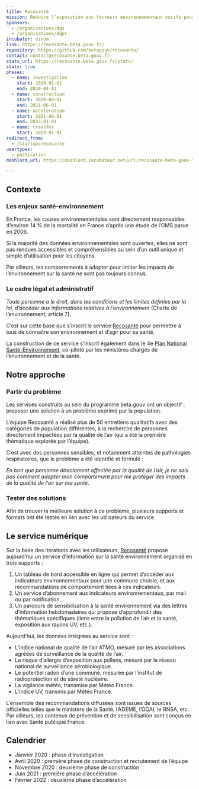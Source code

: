 ```yaml
---
title: Recosanté
mission: Réduire l’exposition aux facteurs environnementaux nocifs pour la santé
sponsors:
  - /organisations/dgs
  - /organisations/dgpr
incubator: dinum
link: https://recosante.beta.gouv.fr/
repository: https://github.com/betagouv/recosante/
contact: contact@recosante.beta.gouv.fr
stats_url: https://recosante.beta.gouv.fr/stats/
stats: true
phases:
  - name: investigation
    start: 2020-01-01
    end: 2020-04-01
  - name: construction
    start: 2020-04-01
    end: 2021-06-01
  - name: acceleration
    start: 2021-06-01
    end: 2023-01-01
  - name: transfer
    start: 2023-01-01
redirect_from:
  - /startups/ecosante
usertypes:
  - particulier
dashlord_url: https://dashlord.incubateur.net/url/recosante-beta-gouv-fr/

---
```



## Contexte

### Les enjeux santé-environnement

En France, les causes environnementales sont directement responsables d’environ 14 % de la mortalité en France d’après une étude de l’OMS parue en 2006.

Si la majorité des données environnementales sont ouvertes, elles ne sont pas rendues accessibles et compréhensibles au sein d’un outil unique et simple d’utilisation pour les citoyens.

Par ailleurs, les comportements à adopter pour limiter les impacts de l’environnement sur la santé ne sont pas toujours connus.

### Le cadre légal et administratif

*Toute personne a le droit, dans les conditions et les limites définies par la loi, d’accéder aux informations relatives à l’environnement* (Charte de l’environnement, article 7).

C’est sur cette base que s’inscrit le service [Recosanté](https://recosante.beta.gouv.fr/) pour permettre à tous de connaître son environnement et d’agir pour sa santé.

La construction de ce service s’inscrit également dans le 4e [Plan National Santé-Environnement](https://solidarites-sante.gouv.fr/sante-et-environnement/les-plans-nationaux-sante-environnement/article/plan-national-sante-environnement-4-pnse-4-mon-environnement-ma-sante-2020-2024), co-piloté par les ministères chargés de l’environnement et de la santé. 

## Notre approche

### Partir du problème

Les services construits au sein du programme beta.gouv ont un objectif : proposer une solution à un problème exprimé par la population.

L’équipe Recosanté a réalisé plus de 50 entretiens qualitatifs avec des catégories de population différentes, à la recherche de personnes directement impactées par la qualité de l’air (qui a été la première thématique explorée par l’équipe).

C’est avec des personnes sensibles, et notamment atteintes de pathologies respiratoires, que le problème a été identifié et formulé : 

*En tant que personne directement affectée par la qualité de l’air, je ne sais pas comment adapter mon comportement pour me protéger des impacts de la qualité de l’air sur ma santé.*

### Tester des solutions

Afin de trouver la meilleure solution à ce problème, plusieurs supports et formats ont été testés en lien avec les utilisateurs du service.

## Le service numérique

Sur la base des itérations avec les utilisateurs, [Recosanté](https://recosante.beta.gouv.fr/) propose aujourd’hui un service d’information sur la santé environnement organisé en trois supports : 

1. Un tableau de bord accessible en ligne qui permet d’accéder aux indicateurs environnementaux pour une commune choisie, et aux recommandations de comportement liées à ces indicateurs.
2. Un service d’abonnement aux indicateurs environnementaux, par mail ou par notification.
3. Un parcours de sensibilisation à la santé environnement via des lettres d’information hebdomadaires qui propose d’approfondir des thématiques spécifiques (liens entre la pollution de l’air et la santé, exposition aux rayons UV, etc.).

Aujourd’hui, les données intégrées au service sont :

- L’indice national de qualité de l’air ATMO, mesuré par les associations agréées de surveillance de la qualité de l’air.
- Le risque d’allergie d’exposition aux pollens, mesuré par le réseau national de surveillance aérobiologique.
- Le potentiel radon d’une commune, mesurée par l’institut de radioprotection et de sûreté nucléaire.
- La vigilance météo, transmise par Météo France.
- L’indice UV, transmis par Météo France.

L’ensemble des recommandations diffusées sont issues de sources officielles telles que le ministère de la Santé, l’ADEME, l’OQAI, le RNSA, etc. Par ailleurs, les contenus de prévention et de sensibilisation sont conçus en lien avec Santé publique France.

## Calendrier

* Janvier 2020 : phase d’investigation
* Avril 2020 : première phase de construction et recrutement de l’équipe
* Novembre 2020 : deuxième phase de construction
* Juin 2021 : première phase d’accélération
* Février 2022 : deuxième phase d’accélération
